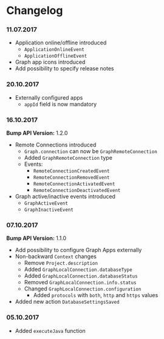 # Changelog

### 11.07.2017

- Application online/offline introduced
    - `ApplicationOnlineEvent`
    - `ApplicationOfflineEvent`
- Graph app icons introduced
- Add possibility to specify release notes

### 20.10.2017

- Externally configured apps
    - `appId` field is now mandatory

### 16.10.2017

**Bump API Version:** 1.2.0

- Remote Connections introduced
  - `Graph.connection` can now be `GraphRemoteConnection`
  - Added `GraphRemoteConnection` type
  - Events:
    - `RemoteConnectionCreatedEvent`
    - `RemoteConnectionRemovedEvent`
    - `RemoteConnectionActivatedEvent`
    - `RemoteConnectionDeactivatedEvent`
- Graph active/inactive events introduced
  - `GraphActiveEvent`
  - `GraphInactiveEvent`

### 07.10.2017

**Bump API Version:** 1.1.0

- Add possibility to configure Graph Apps externally
- Non-backward `Context` changes
  - Remove `Project.description`
  - Added `GraphLocalConnection.databaseType`
  - Added `GraphLocalConnection.databaseStatus`
  - Removed `GraphLocalConnection.info.status`
  - Changed `GraphLocalConnection.configuration`
    - Added `protocols` with `both`, `http` and `https` values
- Added new action `DatabaseSettingsSaved`

### 05.10.2017

- Added `executeJava` function
